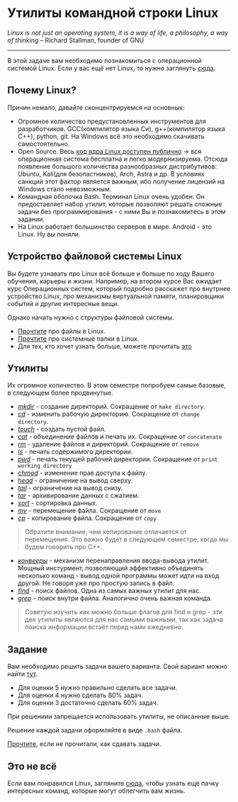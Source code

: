 # Утилиты командной строки Linux

_Linux is not just an operating system, it is a way of life, a philosophy, a way of thinking_ – Richard Stallman,  founder of GNU

---

В этой задаче вам необходимо познакомиться с операционной системой Linux. Если у вас ещё нет Linux, то нужно заглянуть [сюда](../../docs/setup.md).


## Почему Linux?

Причин немало, давайте сконцентрируемся на основных:
- Огромное количество предустановленных инструментов для разработчиков. GCC(компилятор языка Си), g++(компилятор языка С++), python, git. На Windows всё это необходимо скачивать самостоятельно.
- Open Source. Весь [код ядра Linux доступен публично](https://github.com/torvalds/linux) -> вся операционная система бесплатна и легко модернизируема. Отсюда появление большого количества разнообразных дистрибутивов: Ubuntu, Kali(для безопастников), Arch, Astra и др. В условиях санкций этот фактор является важным, ибо получение лицензий на Windows стало невозможным.
- Командная оболочка Bash. Терминал Linux очень удобен. Он предоставляет набор утилит, которые позволяют решать сложные задачи без программирования - с ними Вы и познакомитесь в этом задании.
- На Linux работает большинство серверов в мире. Android - это Linux. Ну вы поняли.

## Устройство файловой системы Linux

Вы будете узнавать про Linux всё больше и больше по ходу Вашего обучения, карьеры и жизни. Например, на втором курсе Вас ожидает курс Операционных систем, который подробно расскажет про внутрнее устройство Linux, про механизмы виртуальной памяти, планировщики событий и другие интересные вещи.

Однако начать нужно с структуры файловой системы. 

- [Прочтите](https://losst.pro/tipy-fajlov-v-linux) про файлы в Linux.
- [Прочтите](https://losst.pro/ctruktura-fajlovoj-sistemy-linux) про системные папки в Linux.
- Для тех, кто хочет узнать больше, можете прочитать [это](https://www.baeldung.com/linux/filesystems)

## Утилиты

Их огромное количество. В этом семестре попробуем самые базовые, в следующем более продвинутые.

- [_mkdir_](https://man7.org/linux/man-pages/man1/mkdir.1.html) - создание директорий. Сокращение от ```make directory```.
- [_cd_](https://man7.org/linux/man-pages/man1/cd.1p.html) - изменить рабочую директорию. Сокращение от ```change directory```.
- [_touch_](https://man7.org/linux/man-pages/man1/touch.1.html) - создать пустой файл.
- [_cat_](https://man7.org/linux/man-pages/man1/cat.1.html) - объединение файлов и печать их. Сокращение от ```concatenate```
- [_rm_](https://man7.org/linux/man-pages/man1/rm.1.html) - удаление файлов и директорий. Сокращение от ```remove```
- [_ls_](https://man7.org/linux/man-pages/man1/ls.1.html) - печать содержимого директории.
- [_pwd_](https://man7.org/linux/man-pages/man1/pwd.1.html) - печать текущей рабочей директории. Сокращение от ```print working directory```
- [_chmod_](https://man7.org/linux/man-pages/man1/chmod.1.html) - изменение прав доступа к файлу.
- [_head_](https://man7.org/linux/man-pages/man1/head.1.html) - ограничение на вывод сверху.
- [_tail_](https://man7.org/linux/man-pages/man1/tail.1.html) - ограничение на вывод снизу.
- [_tar_](https://man7.org/linux/man-pages/man1/tar.1.html) - архивирование данных с сжатием.
- [_sort_](https://man7.org/linux/man-pages/man1/sort.1.html) - сортировка данных.
- [_mv_](https://man7.org/linux/man-pages/man1/mv.1.html) - перемещение файла. Сокращение от ```move```
- [_cp_](https://man7.org/linux/man-pages/man1/cp.1.html) - копирование файла. Сокращение от ```copy```
> Обратите внимание, чем копирование отличается от перемещения. Это важно будет в следующем семестре, когда мы будем говорить про C++.

- [_конвееры_](https://losst.pro/perenapravlenie-vvoda-vyvoda-linux) - механизм перенаправления ввода-вывода утилит. Мощный инстурмент, позволяющий эффективно объединять несколько команд - вывод одной программы может идти на вход другой. Не говоря уже про простую запись в файл.
- [_find_](https://man7.org/linux/man-pages/man1/find.1.html) - поиск файлов. Одна из самых важных утилит для нас.
- [_grep_](https://man7.org/linux/man-pages/man1/grep.1.html) - поиск внутри файла. Аналогично очень важная команда.
> Советую изучить как можно больше флагов для find и grep - эти две утилиты являются для нас самыми важными, так как задача поиска информации встаёт перед нами ежедневно.

## Задание

Вам необходимо решить задачи вашего варианта. Свой вариант можно найти [тут](variants.md). 
- Для оценки 5 нужно правильно сделать все задачи.
- Для оценки 4 нужно сделать 80% задач.
- Для оценки 3 достаточно сделать 60% задач.

При решениии запрещается использовать утилиты, не описанные выше.

Решение каждой задачи оформляйте в виде ```.bash``` файла.

[Прочтите](../../docs/ci.md), если не прочитали, как сдавать задачи.


## Это не всё

Если вам понравился Linux, загляните [сюда](https://kinsta.com/blog/linux-commands/), чтобы узнать ещё пачку интересных команд, которые могут облегчить вам жизнь.
